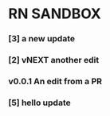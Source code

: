 # RN SANDBOX
### [3] a new update
### [2] vNEXT another edit
### v0.0.1 An edit from a PR
### [5] hello update
